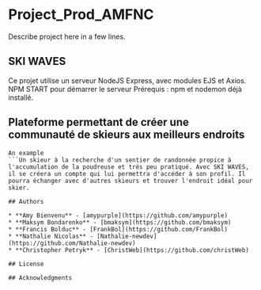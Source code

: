 # Project_Prod_AMFNC

Describe project here in a few lines.

## SKI WAVES

Ce projet utilise un serveur NodeJS Express, avec modules EJS et Axios.
NPM START pour démarrer le serveur
Prérequis : npm et nodemon déjà installé.

## Plateforme permettant de créer une communauté de skieurs aux meilleurs endroits 

```Le projet SKI WAVES permet de créer une plateforme qui met en contact des skieurs qui peuvent échanger les meilleurs endroits pour effectuer du ski de randonnée. Un fils d'actualité des emplacements découverts et le partage de ces informations donnent la possibilité de créer un réseau social de skieurs.
An example
```Un skieur à la recherche d'un sentier de randonnée propice à l'accumulation de la poudreuse et trés peu pratiqué. Avec SKI WAVES, il se créera un compte qui lui permettra d'accéder à son profil. Il pourra échanger avec d'autres skieurs et trouver l'endroit idéal pour skier.

## Authors

* **Amy Bienvenu** - [amypurple](https://github.com/amypurple)
* **Maksym Bondarenko** - [bmaksym](https://github.com/bmaksym)
* **Francis Bolduc** - [FrankBol](https://github.com/FrankBol)
* **Nathalie Nicolas** - [Nathalie-newdev](https://github.com/Nathalie-newdev)
* **Christopher Petryk** - [ChristWeb](https://github.com/christWeb)

## License

## Acknowledgments

